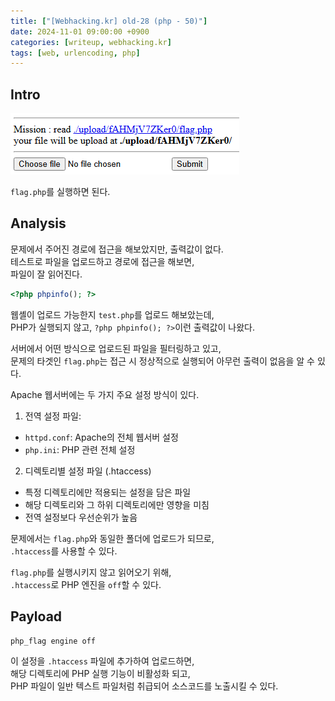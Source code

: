 ```yaml
---
title: ["[Webhacking.kr] old-28 (php - 50)"]
date: 2024-11-01 09:00:00 +0900
categories: [writeup, webhacking.kr]
tags: [web, urlencoding, php]
---
```

## Intro
![문제 설명](assets/img/writeup/webhacking.kr/old-28/recon.png)

`flag.php`를 실행하면 된다.  

## Analysis

문제에서 주어진 경로에 접근을 해보았지만, 출력값이 없다.  
테스트로 파일을 업로드하고 경로에 접근을 해보면,  
파일이 잘 읽어진다.  

```php
<?php phpinfo(); ?>
```  
웹셸이 업로드 가능한지 `test.php`를 업로드 해보았는데,  
PHP가 실행되지 않고, `?php phpinfo(); ?>`이런 출력값이 나왔다.  

서버에서 어떤 방식으로 업로드된 파일을 필터링하고 있고,  
문제의 타겟인 `flag.php`는 접근 시 정상적으로 실행되어 아무런 출력이 없음을 알 수 있다.  


Apache 웹서버에는 두 가지 주요 설정 방식이 있다.  
1. 전역 설정 파일:
  * `httpd.conf`: Apache의 전체 웹서버 설정
  * `php.ini`: PHP 관련 전체 설정
  
2. 디렉토리별 설정 파일 (.htaccess)
  * 특정 디렉토리에만 적용되는 설정을 담은 파일
  * 해당 디렉토리와 그 하위 디렉토리에만 영향을 미침
  * 전역 설정보다 우선순위가 높음


문제에서는 `flag.php`와 동일한 폴더에 업로드가 되므로,  
`.htaccess`를 사용할 수 있다.  

`flag.php`를 실행시키지 않고 읽어오기 위해,  
`.htaccess`로 PHP 엔진을 `off`할 수 있다.  


## Payload

```
php_flag engine off
```

이 설정을 `.htaccess` 파일에 추가하여 업로드하면,  
해당 디렉토리에 PHP 실행 기능이 비활성화 되고,  
PHP 파일이 일반 텍스트 파일처럼 취급되어 소스코드를 노출시킬 수 있다.  


